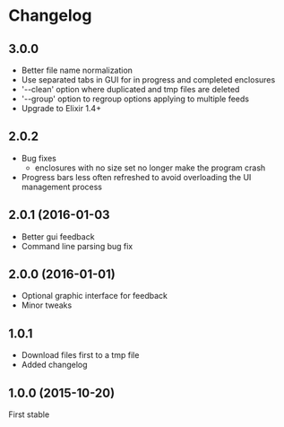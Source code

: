 # Changelog

## 3.0.0

* Better file name normalization
* Use separated tabs in GUI for in progress and completed enclosures
* '--clean' option where duplicated and tmp files are deleted
* '--group' option to regroup options applying to multiple feeds
* Upgrade to Elixir 1.4+

## 2.0.2

* Bug fixes
    - enclosures with no size set no longer
      make the program crash
* Progress bars less often refreshed to avoid
  overloading the UI management process

## 2.0.1 (2016-01-03

* Better gui feedback
* Command line parsing bug fix

## 2.0.0 (2016-01-01)

* Optional graphic interface for feedback
* Minor tweaks

## 1.0.1

* Download files first to a tmp file
* Added changelog

## 1.0.0 (2015-10-20)

First stable
